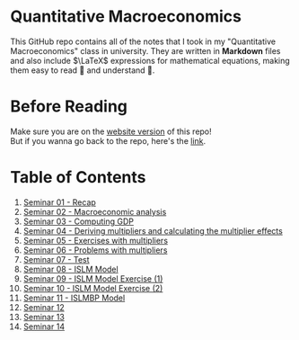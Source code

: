 # Quantitative Macroeconomics

This GitHub repo contains all of the notes that I took in my "Quantitative Macroeconomics" class in university. They are written in **Markdown** files and also include $\LaTeX$ expressions for mathematical equations, making them easy to read 🙇 and understand 📑.

# Before Reading
Make sure you are on the [website version](https://v4n00.github.io/quantitative-macroeconomics/) of this repo!  
But if you wanna go back to the repo, here's the [link](https://github.com/v4n00/quantitative-macroeconomics).  

# Table of Contents
1. [Seminar 01 - Recap](./01.%20Recap.html)
2. [Seminar 02 - Macroeconomic analysis](./02.%20Macroeconomic%20analysis.html)
3. [Seminar 03 - Computing GDP](./03.%20Computing%20GDP.html)
4. [Seminar 04 - Deriving multipliers and calculating the multiplier effects](./04.%20Deriving%20multipliers%20and%20calculating%20the%20multiplier%20effects%20.html)
5. [Seminar 05 - Exercises with multipliers](./05.%20Exercises%20with%20multipliers.html)
6. [Seminar 06 - Problems with multipliers](./06.%20Problems%20with%20multipliers.html)
7. [Seminar 07 - Test](./07.%20Test.html)
8. [Seminar 08 - ISLM Model](./08.%20ISLM%20Model.html)
9. [Seminar 09 - ISLM Model Exercise (1)](./09.%20ISLM%20Model%20exercise%20(1).html)
10. [Seminar 10 - ISLM Model Exercise (2)](./10.%20ISLM%20Model%20Exercise%20(2).html)
11. [Seminar 11 - ISLMBP Model](./11.%20ISLMBP%20Model.html)
12. [Seminar 12]()
13. [Seminar 13]()
14. [Seminar 14]()
